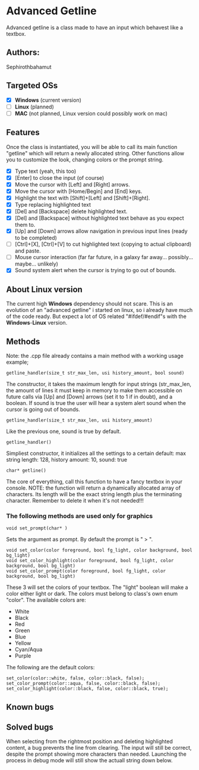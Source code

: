 # Advanced Getline
Advanced getline is a class made to have an input which behavest like a textbox.

## Authors:
Sephirothbahamut

## Targeted OSs
   - [x] **Windows** (current version)
   - [ ] **Linux** (planned)
   - [ ] **MAC** (not planned, Linux version could possibly work on mac)
   
## Features
Once the class is instantiated, you will be able to call its main function "getline" which will return a newly allocated string.
Other functions allow you to customize the look, changing colors or the prompt string.
   - [x] Type text (yeah, this too)
   - [x] [Enter] to close the input (of course)
   - [x] Move the cursor with [Left] and [Right] arrows.
   - [x] Move the cursor with [Home/Begin] and [End] keys.
   - [x] Highlight the text with [Shift]+[Left] and [Shift]+[Right].
   - [x] Type replacing highlighted text
   - [x] [Del] and [Backspace] delete highlighted text.
   - [x] [Del] and [Backspace] without highlighted text behave as you expect them to.
   - [x] [Up] and [Down] arrows allow navigation in previous input lines (ready to be completed)
   - [ ] [Ctrl]+[X], [Ctrl]+[V] to cut highlighted text (copying to actual clipboard) and paste.
   - [ ] Mouse cursor interaction (far far future, in a galaxy far away... possibly... maybe... unlikely)
   - [x] Sound system alert when the cursor is trying to go out of bounds.
   
## About **Linux** version
The current high **Windows** dependency should not scare. This is an evolution of an "advanced getline" i started on linux, so i already have much of the code ready. But expect a lot of OS related "#ifdef/#endif"s with the **Windows**-**Linux** version.

## Methods
Note: the .cpp file already contains a main method with a working usage example;
```
getline_handler(size_t str_max_len, usi history_amount, bool sound)
```
The constructor, it takes the maximum length for input strings (str_max_len, the amount of lines it must keep in memory to make them accessible on future calls via [Up] and [Down] arrows (set it to 1 if in doubt), and a boolean. If sound is true the user will hear a system alert sound when the cursor is going out of bounds.

```
getline_handler(size_t str_max_len, usi history_amount)
```
Like the previous one, sound is true by default.
```
getline_handler()
```
Simpliest constructor, it initializes all the settings to a certain default:
max string length: 128, history amount: 10, sound: true


```
char* getline()
```
The core of everything, call this function to have a fancy textbox in your console.
NOTE: the function will return a dynamically allocated array of characters. Its length will be the exact string length plus the terminating character. Remember to delete it when it's not needed!!!

### The following methods are used only for graphics
```
void set_prompt(char* )
```
Sets the argument as prompt. By default the prompt is " > ".


```
void set_color(color foreground, bool fg_light, color background, bool bg_light)
void set_color_highlight(color foreground, bool fg_light, color background, bool bg_light)
void set_color_prompt(color foreground, bool fg_light, color background, bool bg_light)
```
These 3 will set the colors of your textbox. The "light" boolean will make a color either light or dark. The colors must belong to class's own enum "color".
The available colors are:
   - White
   - Black
   - Red
   - Green
   - Blue
   - Yellow
   - Cyan/Aqua
   - Purple
   
The following are the default colors:
```
set_color(color::white, false, color::black, false);
set_color_prompt(color::aqua, false, color::black, false);
set_color_highlight(color::black, false, color::black, true);
```
## Known bugs

## Solved bugs
When selecting from the rightmost position and deleting highlighted content, a bug prevents the line from clearing. The input will still be correct, despite the prompt showing more characters than needed. Launching the process in debug mode will still show the actuall string down below.
